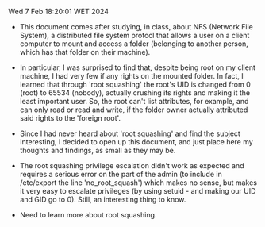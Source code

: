 Wed  7 Feb 18:20:01 WET 2024

- This document comes after studying, in class, about NFS (Network File System), a distributed file system protocl that allows a user on a client computer to mount and access a folder (belonging to another person, which has that folder on their machine).

- In particular, I was surprised to find that, despite being root on my client machine, I had very few if any rights on the mounted folder. In fact, I learned that through 'root squashing' the root's UID is changed from 0 (root) to 65534 (nobody), actually crushing its rights and making it the least important user. So, the root can't list attributes, for example, and can only read or read and write, if the folder owner actually attributed said rights to the 'foreign root'.

- Since I had never heard about 'root squashing' and find the subject interesting, I decided to open up this document, and just place here my thoughts and findings, as small as they may be.

- The root squashing privilege escalation didn't work as expected and requires a serious error on the part of the admin (to include in /etc/export the line 'no_root_squash') which makes no sense, but makes it very easy to escalate privileges (by using setuid - and making our UID and GID go to 0). Still, an interesting thing to know.

- Need to learn more about root squashing.
